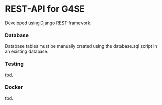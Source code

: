 # REST-API for G4SE
Developed using Django REST framework.

### Database
Database tables must be manually created using the database.sql script in an existing database.

### Testing
tbd.

### Docker
tbd.

